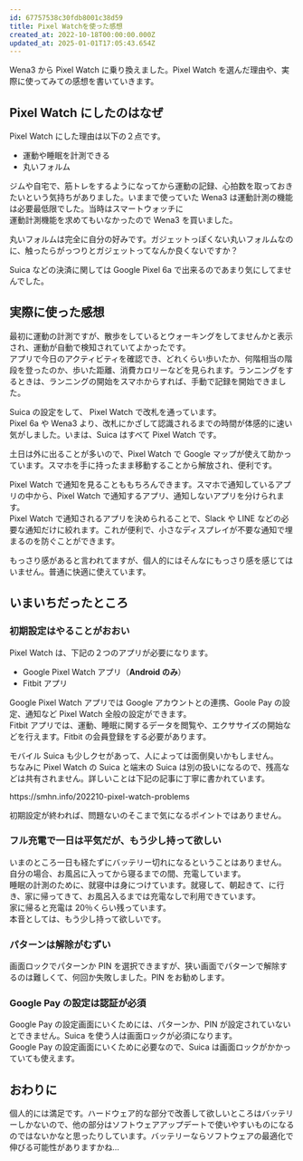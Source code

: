 ```yaml
---
id: 67757538c30fdb8001c38d59
title: Pixel Watchを使った感想
created_at: 2022-10-18T00:00:00.000Z
updated_at: 2025-01-01T17:05:43.654Z
---
```


<p>Wena3 から Pixel Watch に乗り換えました。Pixel Watch を選んだ理由や、実際に使ってみての感想を書いていきます。</p>
<h2>Pixel Watch にしたのはなぜ</h2>
<p>Pixel Watch にした理由は以下の２点です。</p>
<ul>
<li>運動や睡眠を計測できる</li>
<li>丸いフォルム</li>
</ul>
<p>ジムや自宅で、筋トレをするようになってから運動の記録、心拍数を取っておきたいという気持ちがありました。いままで使っていた Wena3 は運動計測の機能は必要最低限でした。当時はスマートウォッチに<br>
運動計測機能を求めてもいなかったので Wena3 を買いました。</p>
<p>丸いフォルムは完全に自分の好みです。ガジェットっぽくない丸いフォルムなのに、触ったらがっつりとガジェットってなんか良くないですか？</p>
<p>Suica などの決済に関しては Google Pixel 6a で出来るのであまり気にしてませんでした。</p>
<h2>実際に使った感想</h2>
<p>最初に運動の計測ですが、散歩をしているとウォーキングをしてませんかと表示され、運動が自動で検知されていてよかったです。<br>
アプリで今日のアクティビティを確認でき、どれくらい歩いたか、何階相当の階段を登ったのか、歩いた距離、消費カロリーなどを見られます。ランニングをするときは、ランニングの開始をスマホからすれば、手動で記録を開始できました。</p>
<p>Suica の設定をして、 Pixel Watch で改札を通っています。<br>
Pixel 6a や Wena3 より、改札にかざして認識されるまでの時間が体感的に速い気がしました。いまは、Suica はすべて Pixel Watch です。</p>
<p>土日は外に出ることが多いので、Pixel Watch で Google マップが使えて助かっています。スマホを手に持ったまま移動することから解放され、便利です。</p>
<p>Pixel Watch で通知を見ることももちろんできます。スマホで通知しているアプリの中から、Pixel Watch で通知するアプリ、通知しないアプリを分けられます。<br>
Pixel Watch で通知されるアプリを決められることで、Slack や LINE などの必要な通知だけに絞れます。これが便利で、小さなディスプレイが不要な通知で埋まるのを防ぐことができます。</p>
<p>もっさり感があると言われてますが、個人的にはそんなにもっさり感を感じてはいません。普通に快適に使えています。</p>
<h2>いまいちだったところ</h2>
<h3>初期設定はやることがおおい</h3>
<p>Pixel Watch は、下記の２つのアプリが必要になります。</p>
<ul>
<li>Google Pixel Watch アプリ（<strong>Android のみ</strong>）</li>
<li>Fitbit アプリ</li>
</ul>
<p>Google Pixel Watch アプリでは Google アカウントとの連携、Goole Pay の設定、通知など Pixel Watch 全般の設定ができます。<br>
Fitbit アプリでは、運動、睡眠に関するデータを閲覧や、エクササイズの開始などを行えます。Fitbit の会員登録をする必要があります。</p>
<p>モバイル Suica も少しクセがあって、人によっては面倒臭いかもしません。<br>
ちなみに Pixel Watch の Suica と端末の Suica は別の扱いになるので、残高などは共有されません。詳しいことは下記の記事に丁寧に書かれています。</p>
<p>https://smhn.info/202210-pixel-watch-problems</p>
<p>初期設定が終われば、問題ないのそこまで気になるポイントではありません。</p>
<h3>フル充電で一日は平気だが、もう少し持って欲しい</h3>
<p>いまのところ一日も経たずにバッテリー切れになるということはありません。<br>
自分の場合、お風呂に入ってから寝るまでの間、充電しています。<br>
睡眠の計測のために、就寝中は身につけています。就寝して、朝起きて、に行き、家に帰ってきて、お風呂入るまでは充電なしで利用できています。<br>
家に帰ると充電は 20％くらい残っています。<br>
本音としては、もう少し持って欲しいです。</p>
<h3>パターンは解除がむずい</h3>
<p>画面ロックでパターンか PIN を選択できますが、狭い画面でパターンで解除するのは難しくて、何回か失敗しました。PIN をお勧めします。</p>
<h3>Google Pay の設定は認証が必須</h3>
<p>Google Pay の設定画面にいくためには、パターンか、PIN が設定されていないとできません。Suica を使う人は画面ロックが必須になります。<br>
Google Pay の設定画面にいくために必要なので、Suica は画面ロックがかかっていても使えます。</p>
<h2>おわりに</h2>
<p>個人的には満足です。ハードウェア的な部分で改善して欲しいところはバッテリーしかないので、他の部分はソフトウェアアップデートで使いやすいものになるのではないかなと思ったりしています。バッテリーならソフトウェアの最適化で伸びる可能性がありますかね...</p>
